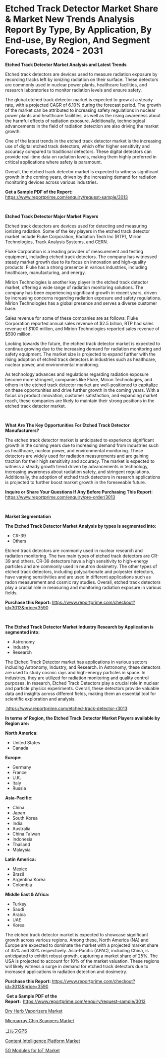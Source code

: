 <p><h1>Etched Track Detector Market Share & Market New Trends Analysis Report By Type, By Application, By End-use, By Region, And Segment Forecasts, 2024 - 2031</h1></p><p><strong>Etched Track Detector Market Analysis and Latest Trends</strong></p>
<p><p>Etched track detectors are devices used to measure radiation exposure by recording tracks left by ionizing radiation on their surface. These detectors are commonly used in nuclear power plants, healthcare facilities, and research laboratories to monitor radiation levels and ensure safety.</p><p>The global etched track detector market is expected to grow at a steady rate, with a projected CAGR of 6.10% during the forecast period. The growth of the market can be attributed to increasing safety regulations in nuclear power plants and healthcare facilities, as well as the rising awareness about the harmful effects of radiation exposure. Additionally, technological advancements in the field of radiation detection are also driving the market growth.</p><p>One of the latest trends in the etched track detector market is the increasing use of digital etched track detectors, which offer higher sensitivity and accuracy compared to traditional detectors. These digital detectors can provide real-time data on radiation levels, making them highly preferred in critical applications where safety is paramount.</p><p>Overall, the etched track detector market is expected to witness significant growth in the coming years, driven by the increasing demand for radiation monitoring devices across various industries.</p></p>
<p><strong>Get a Sample PDF of the Report:&nbsp;</strong> <a href="https://www.reportprime.com/enquiry/request-sample/3013">https://www.reportprime.com/enquiry/request-sample/3013</a></p>
<p>&nbsp;</p>
<p><strong>Etched Track Detector Major Market Players</strong></p>
<p><p>Etched track detectors are devices used for detecting and measuring ionizing radiation. Some of the key players in the etched track detector market include Fluke Corporation, Radiation Tech Inc (RTP), Mirion Technologies, Track Analysis Systems, and CERN.</p><p>Fluke Corporation is a leading provider of measurement and testing equipment, including etched track detectors. The company has witnessed steady market growth due to its focus on innovation and high-quality products. Fluke has a strong presence in various industries, including healthcare, manufacturing, and energy.</p><p>Mirion Technologies is another key player in the etched track detector market, offering a wide range of radiation monitoring solutions. The company has been experiencing significant growth in recent years, driven by increasing concerns regarding radiation exposure and safety regulations. Mirion Technologies has a global presence and serves a diverse customer base.</p><p>Sales revenue for some of these companies are as follows: Fluke Corporation reported annual sales revenue of $2.5 billion, RTP had sales revenue of $100 million, and Mirion Technologies reported sales revenue of $500 million.</p><p>Looking towards the future, the etched track detector market is expected to continue growing due to the increasing demand for radiation monitoring and safety equipment. The market size is projected to expand further with the rising adoption of etched track detectors in industries such as healthcare, nuclear power, and environmental monitoring.</p><p>As technology advances and regulations regarding radiation exposure become more stringent, companies like Fluke, Mirion Technologies, and others in the etched track detector market are well-positioned to capitalize on these opportunities and drive further growth in the coming years. With a focus on product innovation, customer satisfaction, and expanding market reach, these companies are likely to maintain their strong positions in the etched track detector market.</p></p>
<p>&nbsp;</p>
<p><strong>What Are The Key Opportunities For Etched Track Detector Manufacturers?</strong></p>
<p><p>The etched track detector market is anticipated to experience significant growth in the coming years due to increasing demand from industries such as healthcare, nuclear power, and environmental monitoring. These detectors are widely used for radiation measurements and are gaining traction for their high sensitivity and accuracy. The market is expected to witness a steady growth trend driven by advancements in technology, increasing awareness about radiation safety, and stringent regulations. Additionally, the adoption of etched track detectors in research applications is projected to further boost market growth in the foreseeable future.</p></p>
<p><strong>Inquire or Share Your Questions If Any Before Purchasing This Report:</strong> <a href="https://www.reportprime.com/enquiry/pre-order/3013">https://www.reportprime.com/enquiry/pre-order/3013</a></p>
<p>&nbsp;</p>
<p><strong>Market Segmentation</strong></p>
<p><strong>The Etched Track Detector Market Analysis by types is segmented into:</strong></p>
<p><ul><li>CR-39</li><li>Others</li></ul></p>
<p><p>Etched track detectors are commonly used in nuclear research and radiation monitoring. The two main types of etched track detectors are CR-39 and others. CR-39 detectors have a high sensitivity to high-energy particles and are commonly used in neutron dosimetry. The other types of etched track detectors, including polycarbonate and polyester detectors, have varying sensitivities and are used in different applications such as radon measurement and cosmic ray studies. Overall, etched track detectors play a crucial role in measuring and monitoring radiation exposure in various fields.</p></p>
<p><strong>Purchase this Report:&nbsp;</strong><a href="https://www.reportprime.com/checkout?id=3013&price=3590">https://www.reportprime.com/checkout?id=3013&price=3590</a></p>
<p>&nbsp;</p>
<p><strong>The Etched Track Detector Market Industry Research by Application is segmented into:</strong></p>
<p><ul><li>Astronomy</li><li>Industry</li><li>Research</li></ul></p>
<p><p>The Etched Track Detector market has applications in various sectors including Astronomy, Industry, and Research. In Astronomy, these detectors are used to study cosmic rays and high-energy particles in space. In industries, they are utilized for radiation monitoring and quality control purposes. In research, Etched Track Detectors play a crucial role in nuclear and particle physics experiments. Overall, these detectors provide valuable data and insights across different fields, making them an essential tool for scientific exploration and analysis.</p></p>
<p><a href="https://www.reportprime.com/etched-track-detector-r3013">&nbsp;https://www.reportprime.com/etched-track-detector-r3013</a></p>
<p><strong>In terms of Region, the Etched Track Detector Market Players available by Region are:</strong></p>
<p>
    <p> <strong> North America: </strong>
        <ul>
            <li>United States</li>
            <li>Canada</li>
        </ul>
        </p> 
    <p> <strong> Europe: </strong>
        <ul>
            <li>Germany</li>
            <li>France</li>
            <li>U.K.</li>
            <li>Italy</li>
            <li>Russia</li>
        </ul>
        </p> 
    <p> <strong> Asia-Pacific: </strong>
        <ul>
            <li>China</li>
            <li>Japan</li>
            <li>South Korea</li>
            <li>India</li>
            <li>Australia</li>
            <li>China Taiwan</li>
            <li>Indonesia</li>
            <li>Thailand</li>
            <li>Malaysia</li>
        </ul>
        </p> 
    <p> <strong> Latin America: </strong>
        <ul>
            <li>Mexico</li>
            <li>Brazil</li>
            <li>Argentina Korea</li>
            <li>Colombia</li>
        </ul>
        </p> 
    <p> <strong> Middle East & Africa: </strong>
        <ul>
            <li>Turkey</li>
            <li>Saudi</li>
            <li>Arabia</li>
            <li>UAE</li>
            <li>Korea</li>
        </ul>
    </p>
    </p>
<p><p>The etched track detector market is expected to showcase significant growth across various regions. Among these, North America (NA) and Europe are expected to dominate the market with a projected market share of 35% and 30% respectively. Asia-Pacific (APAC), including China, is anticipated to exhibit robust growth, capturing a market share of 25%. The USA is projected to account for 10% of the market valuation. These regions will likely witness a surge in demand for etched track detectors due to increased applications in radiation detection and dosimetry.</p></p>
<p><strong>Purchase this Report: </strong><a href="https://www.reportprime.com/checkout?id=3013&price=3590">https://www.reportprime.com/checkout?id=3013&price=3590</a></p>
<p>&nbsp;<strong>Get a Sample PDF of the Report:&nbsp;&nbsp;</strong><a href="https://www.reportprime.com/enquiry/request-sample/3013">https://www.reportprime.com/enquiry/request-sample/3013</a></p>
<p><strong></strong></p>
<p><p><a href="https://www.linkedin.com/pulse/future-trends-global-dry-herb-vaporizers-market-insights-analysis-u0xmc">Dry Herb Vaporizers Market</a></p><p><a href="https://github.com/kulaberyasin52/Market-Research-Report-List-1/blob/main/microarray-chip-scanners-market.md">Microarray Chip Scanners Market</a></p><p><a href="https://github.com/tanyaali3/Market-Research-Report-List-2/blob/main/506498228884.md">ゴルフGPS</a></p><p><a href="https://issuu.com/reportprime-2/docs/content-intelligence-platform-market-size-2030.ppt">Content Intelligence Platform Market</a></p><p><a href="https://github.com/emnqcawl19/Market-Research-Report-List-1/blob/main/5g-modules-for-iot-market.md">5G Modules for IoT Market</a></p></p>